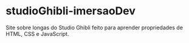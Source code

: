 # studioGhibli-imersaoDev
Site sobre longas do Studio Ghibli feito para aprender propriedades de HTML, CSS e JavaScript.
